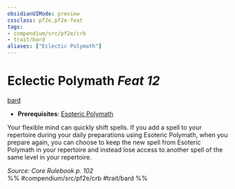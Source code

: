 ```yaml
---
obsidianUIMode: preview
cssclass: pf2e,pf2e-feat
tags:
- compendium/src/pf2e/crb
- trait/bard
aliases: ["Eclectic Polymath"]
---
```

# Eclectic Polymath  *Feat 12*  
[bard](rules/traits/bard.md "Bard Class Trait")  

- **Prerequisites**: [Esoteric Polymath](compendium/feats/esoteric-polymath.md)

Your flexible mind can quickly shift spells. If you add a spell to your repertoire during your daily preparations using Esoteric Polymath, when you prepare again, you can choose to keep the new spell from Esoteric Polymath in your repertoire and instead lose access to another spell of the same level in your repertoire.

*Source: Core Rulebook p. 102*  
%% #compendium/src/pf2e/crb #trait/bard %%